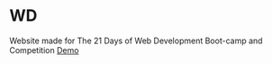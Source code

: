 # WD
Website made for The 21 Days of Web Development Boot-camp and Competition
[Demo](https://neewtn.github.io/WD/)
